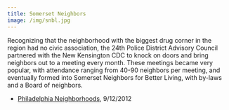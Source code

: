```yaml
---
title: Somerset Neighbors
image: /img/snbl.jpg
---
```

Recognizing that the neighborhood with the biggest drug corner in the region had no civic association, the 24th Police District Advisory Council partnered with the New Kensington CDC to knock on doors and bring neighbors out to a meeting every month. These meetings became very popular, with attendance ranging from 40-90 neighbors per meeting, and eventually formed into Somerset Neighbors for Better Living, with by-laws and a Board of neighbors.

* [Philadelphia Neighborhoods](http://philadelphianeighborhoods.com/behind-the-news/kensington-somerset-neighbors-plan-clean-green-for-vacant-lots/), 9/12/2012